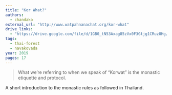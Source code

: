 ```yaml
---
title: "Kor What?"
authors:
  - chandako
external_url: "http://www.watpahnanachat.org/kor-what"
drive_links:
  - "https://drive.google.com/file/d/1GB0_tN53Axag85zVx0F3Gtjg1CRuz8Hg/view?usp=drivesdk"
tags:
  - thai-forest
  - navakovada
year: 2019
pages: 17
---
```


> What we’re referring to when we speak of “Korwat” is the monastic etiquette and protocol.

A short introduction to the monastic rules as followed in Thailand.
